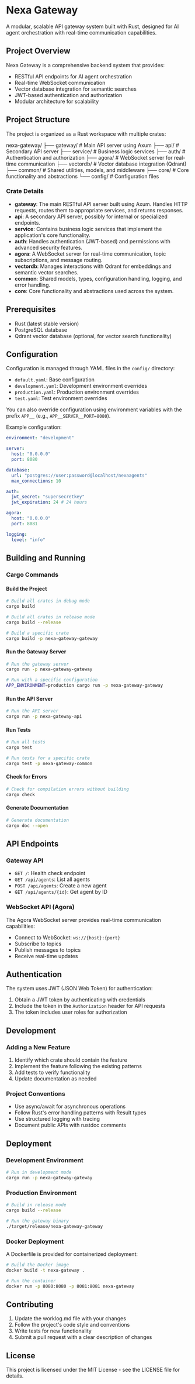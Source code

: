 # Nexa Gateway

A modular, scalable API gateway system built with Rust, designed for AI agent orchestration with real-time communication capabilities.

## Project Overview

Nexa Gateway is a comprehensive backend system that provides:

- RESTful API endpoints for AI agent orchestration
- Real-time WebSocket communication
- Vector database integration for semantic searches
- JWT-based authentication and authorization
- Modular architecture for scalability

## Project Structure

The project is organized as a Rust workspace with multiple crates:

nexa-gateway/
├── gateway/       # Main API server using Axum
├── api/           # Secondary API server
├── service/       # Business logic services
├── auth/          # Authentication and authorization
├── agora/         # WebSocket server for real-time communication
├── vectordb/      # Vector database integration (Qdrant)
├── common/        # Shared utilities, models, and middleware
├── core/          # Core functionality and abstractions
└── config/        # Configuration files

### Crate Details

- **gateway**: The main RESTful API server built using Axum. Handles HTTP requests, routes them to appropriate services, and returns responses.
- **api**: A secondary API server, possibly for internal or specialized endpoints.
- **service**: Contains business logic services that implement the application's core functionality.
- **auth**: Handles authentication (JWT-based) and permissions with advanced security features.
- **agora**: A WebSocket server for real-time communication, topic subscriptions, and message routing.
- **vectordb**: Manages interactions with Qdrant for embeddings and semantic vector searches.
- **common**: Shared models, types, configuration handling, logging, and error handling.
- **core**: Core functionality and abstractions used across the system.

## Prerequisites

- Rust (latest stable version)
- PostgreSQL database
- Qdrant vector database (optional, for vector search functionality)

## Configuration

Configuration is managed through YAML files in the `config/` directory:

- `default.yaml`: Base configuration
- `development.yaml`: Development environment overrides
- `production.yaml`: Production environment overrides
- `test.yaml`: Test environment overrides

You can also override configuration using environment variables with the prefix `APP__` (e.g., `APP__SERVER__PORT=8080`).

Example configuration:

```yaml
environment: "development"

server:
  host: "0.0.0.0"
  port: 8080

database:
  url: "postgres://user:password@localhost/nexaagents"
  max_connections: 10

auth:
  jwt_secret: "supersecretkey"
  jwt_expiration: 24 # 24 hours

agora:
  host: "0.0.0.0"
  port: 8081

logging:
  level: "info"
```

## Building and Running

### Cargo Commands

#### Build the Project

```bash
# Build all crates in debug mode
cargo build

# Build all crates in release mode
cargo build --release

# Build a specific crate
cargo build -p nexa-gateway-gateway
```

#### Run the Gateway Server

```bash
# Run the gateway server
cargo run -p nexa-gateway-gateway

# Run with a specific configuration
APP_ENVIRONMENT=production cargo run -p nexa-gateway-gateway
```

#### Run the API Server

```bash
# Run the API server
cargo run -p nexa-gateway-api
```

#### Run Tests

```bash
# Run all tests
cargo test

# Run tests for a specific crate
cargo test -p nexa-gateway-common
```

#### Check for Errors

```bash
# Check for compilation errors without building
cargo check
```

#### Generate Documentation

```bash
# Generate documentation
cargo doc --open
```

## API Endpoints

### Gateway API

- `GET /`: Health check endpoint
- `GET /api/agents`: List all agents
- `POST /api/agents`: Create a new agent
- `GET /api/agents/{id}`: Get agent by ID

### WebSocket API (Agora)

The Agora WebSocket server provides real-time communication capabilities:

- Connect to WebSocket: `ws://{host}:{port}`
- Subscribe to topics
- Publish messages to topics
- Receive real-time updates

## Authentication

The system uses JWT (JSON Web Token) for authentication:

1. Obtain a JWT token by authenticating with credentials
2. Include the token in the `Authorization` header for API requests
3. The token includes user roles for authorization

## Development

### Adding a New Feature

1. Identify which crate should contain the feature
2. Implement the feature following the existing patterns
3. Add tests to verify functionality
4. Update documentation as needed

### Project Conventions

- Use async/await for asynchronous operations
- Follow Rust's error handling patterns with Result types
- Use structured logging with tracing
- Document public APIs with rustdoc comments

## Deployment

### Development Environment

```bash
# Run in development mode
cargo run -p nexa-gateway-gateway
```

### Production Environment

```bash
# Build in release mode
cargo build --release

# Run the gateway binary
./target/release/nexa-gateway-gateway
```

### Docker Deployment

A Dockerfile is provided for containerized deployment:

```bash
# Build the Docker image
docker build -t nexa-gateway .

# Run the container
docker run -p 8080:8080 -p 8081:8081 nexa-gateway
```

## Contributing

1. Update the worklog.md file with your changes
2. Follow the project's code style and conventions
3. Write tests for new functionality
4. Submit a pull request with a clear description of changes

## License

This project is licensed under the MIT License - see the LICENSE file for details.
